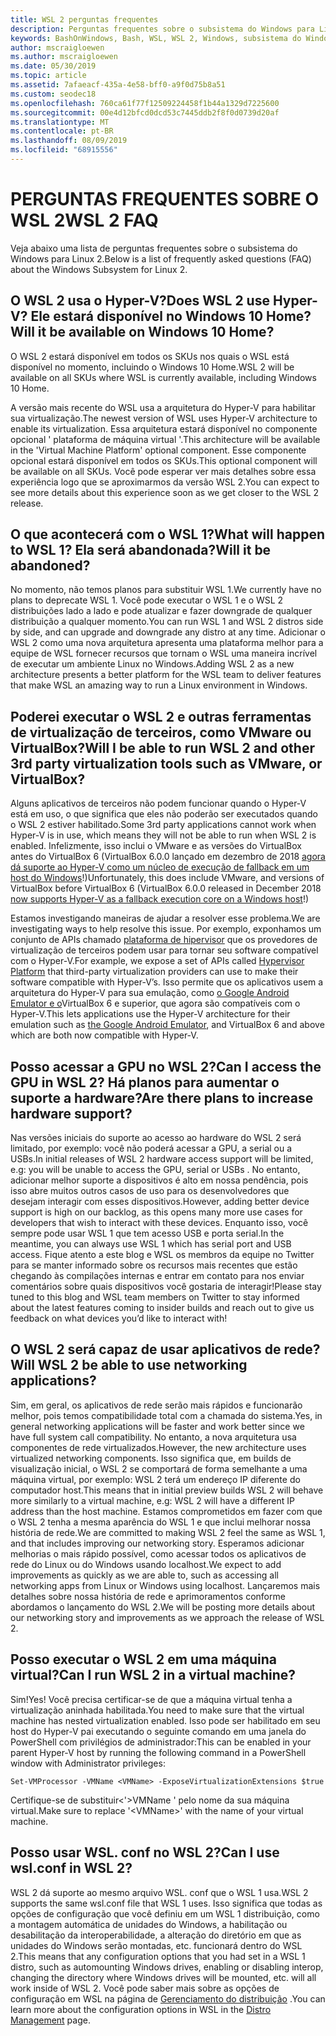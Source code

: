 ```yaml
---
title: WSL 2 perguntas frequentes
description: Perguntas frequentes sobre o subsistema do Windows para Linux 2
keywords: BashOnWindows, Bash, WSL, WSL 2, Windows, subsistema do Windows para Linux, subsistema do Windows, Ubuntu, Debian, Suse, Windows 10, instalar
author: mscraigloewen
ms.author: mscraigloewen
ms.date: 05/30/2019
ms.topic: article
ms.assetid: 7afaeacf-435a-4e58-bff0-a9f0d75b8a51
ms.custom: seodec18
ms.openlocfilehash: 760ca61f77f12509224458f1b44a1329d7225600
ms.sourcegitcommit: 00e4d12bfcd0dcd53c7445ddb2f8f0d0739d20af
ms.translationtype: MT
ms.contentlocale: pt-BR
ms.lasthandoff: 08/09/2019
ms.locfileid: "68915556"
---
```

# <a name="wsl-2-faq"></a><span data-ttu-id="84009-104">PERGUNTAS FREQUENTES SOBRE O WSL 2</span><span class="sxs-lookup"><span data-stu-id="84009-104">WSL 2 FAQ</span></span>

<span data-ttu-id="84009-105">Veja abaixo uma lista de perguntas frequentes sobre o subsistema do Windows para Linux 2.</span><span class="sxs-lookup"><span data-stu-id="84009-105">Below is a list of frequently asked questions (FAQ) about the Windows Subsystem for Linux 2.</span></span>

## <a name="does-wsl-2-use-hyper-v-will-it-be-available-on-windows-10-home"></a><span data-ttu-id="84009-106">O WSL 2 usa o Hyper-V?</span><span class="sxs-lookup"><span data-stu-id="84009-106">Does WSL 2 use Hyper-V?</span></span> <span data-ttu-id="84009-107">Ele estará disponível no Windows 10 Home?</span><span class="sxs-lookup"><span data-stu-id="84009-107">Will it be available on Windows 10 Home?</span></span>

<span data-ttu-id="84009-108">O WSL 2 estará disponível em todos os SKUs nos quais o WSL está disponível no momento, incluindo o Windows 10 Home.</span><span class="sxs-lookup"><span data-stu-id="84009-108">WSL 2 will be available on all SKUs where WSL is currently available, including Windows 10 Home.</span></span>

<span data-ttu-id="84009-109">A versão mais recente do WSL usa a arquitetura do Hyper-V para habilitar sua virtualização.</span><span class="sxs-lookup"><span data-stu-id="84009-109">The newest version of WSL uses Hyper-V architecture to enable its virtualization.</span></span> <span data-ttu-id="84009-110">Essa arquitetura estará disponível no componente opcional ' plataforma de máquina virtual '.</span><span class="sxs-lookup"><span data-stu-id="84009-110">This architecture will be available in the 'Virtual Machine Platform' optional component.</span></span> <span data-ttu-id="84009-111">Esse componente opcional estará disponível em todos os SKUs.</span><span class="sxs-lookup"><span data-stu-id="84009-111">This optional component will be available on all SKUs.</span></span> <span data-ttu-id="84009-112">Você pode esperar ver mais detalhes sobre essa experiência logo que se aproximarmos da versão WSL 2.</span><span class="sxs-lookup"><span data-stu-id="84009-112">You can expect to see more details about this experience soon as we get closer to the WSL 2 release.</span></span>

## <a name="what-will-happen-to-wsl-1-will-it-be-abandoned"></a><span data-ttu-id="84009-113">O que acontecerá com o WSL 1?</span><span class="sxs-lookup"><span data-stu-id="84009-113">What will happen to WSL 1?</span></span> <span data-ttu-id="84009-114">Ela será abandonada?</span><span class="sxs-lookup"><span data-stu-id="84009-114">Will it be abandoned?</span></span>

<span data-ttu-id="84009-115">No momento, não temos planos para substituir WSL 1.</span><span class="sxs-lookup"><span data-stu-id="84009-115">We currently have no plans to deprecate WSL 1.</span></span> <span data-ttu-id="84009-116">Você pode executar o WSL 1 e o WSL 2 distribuições lado a lado e pode atualizar e fazer downgrade de qualquer distribuição a qualquer momento.</span><span class="sxs-lookup"><span data-stu-id="84009-116">You can run WSL 1 and WSL 2 distros side by side, and can upgrade and downgrade any distro at any time.</span></span> <span data-ttu-id="84009-117">Adicionar o WSL 2 como uma nova arquitetura apresenta uma plataforma melhor para a equipe de WSL fornecer recursos que tornam o WSL uma maneira incrível de executar um ambiente Linux no Windows.</span><span class="sxs-lookup"><span data-stu-id="84009-117">Adding WSL 2 as a new architecture presents a better platform for the WSL team to deliver features that make WSL an amazing way to run a Linux environment in Windows.</span></span>

## <a name="will-i-be-able-to-run-wsl-2-and-other-3rd-party-virtualization-tools-such-as-vmware-or-virtualbox"></a><span data-ttu-id="84009-118">Poderei executar o WSL 2 e outras ferramentas de virtualização de terceiros, como VMware ou VirtualBox?</span><span class="sxs-lookup"><span data-stu-id="84009-118">Will I be able to run WSL 2 and other 3rd party virtualization tools such as VMware, or VirtualBox?</span></span>

<span data-ttu-id="84009-119">Alguns aplicativos de terceiros não podem funcionar quando o Hyper-V está em uso, o que significa que eles não poderão ser executados quando o WSL 2 estiver habilitado.</span><span class="sxs-lookup"><span data-stu-id="84009-119">Some 3rd party applications cannot work when Hyper-V is in use, which means they will not be able to run when WSL 2 is enabled.</span></span> <span data-ttu-id="84009-120">Infelizmente, isso inclui o VMware e as versões do VirtualBox antes do VirtualBox 6 (VirtualBox 6.0.0 lançado em dezembro de 2018 [agora dá suporte ao Hyper-V como um núcleo de execução de fallback em um host do Windows][1]!)</span><span class="sxs-lookup"><span data-stu-id="84009-120">Unfortunately, this does include VMware, and versions of VirtualBox before VirtualBox 6 (VirtualBox 6.0.0 released in December 2018 [now supports Hyper-V as a fallback execution core on a Windows host][1]!)</span></span>

<span data-ttu-id="84009-121">Estamos investigando maneiras de ajudar a resolver esse problema.</span><span class="sxs-lookup"><span data-stu-id="84009-121">We are investigating ways to help resolve this issue.</span></span> <span data-ttu-id="84009-122">Por exemplo, exponhamos um conjunto de APIs chamado [plataforma de hipervisor][2] que os provedores de virtualização de terceiros podem usar para tornar seu software compatível com o Hyper-V.</span><span class="sxs-lookup"><span data-stu-id="84009-122">For example, we expose a set of APIs called [Hypervisor Platform][2] that third-party virtualization providers can use to make their software compatible with Hyper-V’s.</span></span> <span data-ttu-id="84009-123">Isso permite que os aplicativos usem a arquitetura do Hyper-V para sua emulação, como [o Google Android Emulator e o][3]VirtualBox 6 e superior, que agora são compatíveis com o Hyper-V.</span><span class="sxs-lookup"><span data-stu-id="84009-123">This lets applications use the Hyper-V architecture for their emulation such as [the Google Android Emulator][3], and VirtualBox 6 and above which are both now compatible with Hyper-V.</span></span>

## <a name="can-i-access-the-gpu-in-wsl-2-are-there-plans-to-increase-hardware-support"></a><span data-ttu-id="84009-124">Posso acessar a GPU no WSL 2?</span><span class="sxs-lookup"><span data-stu-id="84009-124">Can I access the GPU in WSL 2?</span></span> <span data-ttu-id="84009-125">Há planos para aumentar o suporte a hardware?</span><span class="sxs-lookup"><span data-stu-id="84009-125">Are there plans to increase hardware support?</span></span>

<span data-ttu-id="84009-126">Nas versões iniciais do suporte ao acesso ao hardware do WSL 2 será limitado, por exemplo: você não poderá acessar a GPU, a serial ou a USBs.</span><span class="sxs-lookup"><span data-stu-id="84009-126">In initial releases of WSL 2 hardware access support will be limited, e.g: you will be unable to access the GPU, serial or USBs .</span></span> <span data-ttu-id="84009-127">No entanto, adicionar melhor suporte a dispositivos é alto em nossa pendência, pois isso abre muitos outros casos de uso para os desenvolvedores que desejam interagir com esses dispositivos.</span><span class="sxs-lookup"><span data-stu-id="84009-127">However, adding better device support is high on our backlog, as this opens many more use cases for developers that wish to interact with these devices.</span></span> <span data-ttu-id="84009-128">Enquanto isso, você sempre pode usar WSL 1 que tem acesso USB e porta serial.</span><span class="sxs-lookup"><span data-stu-id="84009-128">In the meantime, you can always use WSL 1 which has serial port and USB access.</span></span> <span data-ttu-id="84009-129">Fique atento a este blog e WSL os membros da equipe no Twitter para se manter informado sobre os recursos mais recentes que estão chegando às compilações internas e entrar em contato para nos enviar comentários sobre quais dispositivos você gostaria de interagir!</span><span class="sxs-lookup"><span data-stu-id="84009-129">Please stay tuned to this blog and WSL team members on Twitter to stay informed about the latest features coming to insider builds and reach out to give us feedback on what devices you’d like to interact with!</span></span>

## <a name="will-wsl-2-be-able-to-use-networking-applications"></a><span data-ttu-id="84009-130">O WSL 2 será capaz de usar aplicativos de rede?</span><span class="sxs-lookup"><span data-stu-id="84009-130">Will WSL 2 be able to use networking applications?</span></span>

<span data-ttu-id="84009-131">Sim, em geral, os aplicativos de rede serão mais rápidos e funcionarão melhor, pois temos compatibilidade total com a chamada do sistema.</span><span class="sxs-lookup"><span data-stu-id="84009-131">Yes, in general networking applications will be faster and work better since we have full system call compatibility.</span></span> <span data-ttu-id="84009-132">No entanto, a nova arquitetura usa componentes de rede virtualizados.</span><span class="sxs-lookup"><span data-stu-id="84009-132">However, the new architecture uses virtualized networking components.</span></span> <span data-ttu-id="84009-133">Isso significa que, em builds de visualização inicial, o WSL 2 se comportará de forma semelhante a uma máquina virtual, por exemplo: WSL 2 terá um endereço IP diferente do computador host.</span><span class="sxs-lookup"><span data-stu-id="84009-133">This means that in initial preview builds WSL 2 will behave more similarly to a virtual machine, e.g: WSL 2 will have a different IP address than the host machine.</span></span> <span data-ttu-id="84009-134">Estamos comprometidos em fazer com que o WSL 2 tenha a mesma aparência do WSL 1 e que inclui melhorar nossa história de rede.</span><span class="sxs-lookup"><span data-stu-id="84009-134">We are committed to making WSL 2 feel the same as WSL 1, and that includes improving our networking story.</span></span> <span data-ttu-id="84009-135">Esperamos adicionar melhorias o mais rápido possível, como acessar todos os aplicativos de rede do Linux ou do Windows usando localhost.</span><span class="sxs-lookup"><span data-stu-id="84009-135">We expect to add improvements as quickly as we are able to, such as accessing all networking apps from Linux or Windows using localhost.</span></span> <span data-ttu-id="84009-136">Lançaremos mais detalhes sobre nossa história de rede e aprimoramentos conforme abordamos o lançamento do WSL 2.</span><span class="sxs-lookup"><span data-stu-id="84009-136">We will be posting more details about our networking story and improvements as we approach the release of WSL 2.</span></span>

## <a name="can-i-run-wsl-2-in-a-virtual-machine"></a><span data-ttu-id="84009-137">Posso executar o WSL 2 em uma máquina virtual?</span><span class="sxs-lookup"><span data-stu-id="84009-137">Can I run WSL 2 in a virtual machine?</span></span>

<span data-ttu-id="84009-138">Sim!</span><span class="sxs-lookup"><span data-stu-id="84009-138">Yes!</span></span> <span data-ttu-id="84009-139">Você precisa certificar-se de que a máquina virtual tenha a virtualização aninhada habilitada.</span><span class="sxs-lookup"><span data-stu-id="84009-139">You need to make sure that the virtual machine has nested virtualization enabled.</span></span> <span data-ttu-id="84009-140">Isso pode ser habilitado em seu host do Hyper-V pai executando o seguinte comando em uma janela do PowerShell com privilégios de administrador:</span><span class="sxs-lookup"><span data-stu-id="84009-140">This can be enabled in your parent Hyper-V host by running the following command in a PowerShell window with Administrator privileges:</span></span>

`Set-VMProcessor -VMName <VMName> -ExposeVirtualizationExtensions $true`

<span data-ttu-id="84009-141">Certifique-se de substituir&lt;'&gt;VMName ' pelo nome da sua máquina virtual.</span><span class="sxs-lookup"><span data-stu-id="84009-141">Make sure to replace '&lt;VMName&gt;' with the name of your virtual machine.</span></span>

## <a name="can-i-use-wslconf-in-wsl-2"></a><span data-ttu-id="84009-142">Posso usar WSL. conf no WSL 2?</span><span class="sxs-lookup"><span data-stu-id="84009-142">Can I use wsl.conf in WSL 2?</span></span>

<span data-ttu-id="84009-143">WSL 2 dá suporte ao mesmo arquivo WSL. conf que o WSL 1 usa.</span><span class="sxs-lookup"><span data-stu-id="84009-143">WSL 2 supports the same wsl.conf file that WSL 1 uses.</span></span> <span data-ttu-id="84009-144">Isso significa que todas as opções de configuração que você definiu em um WSL 1 distribuição, como a montagem automática de unidades do Windows, a habilitação ou desabilitação da interoperabilidade, a alteração do diretório em que as unidades do Windows serão montadas, etc. funcionará dentro do WSL 2.</span><span class="sxs-lookup"><span data-stu-id="84009-144">This means that any configuration options that you had set in a WSL 1 distro, such as automounting Windows drives, enabling or disabling interop, changing the directory where Windows drives will be mounted, etc. will all work inside of WSL 2.</span></span> <span data-ttu-id="84009-145">Você pode saber mais sobre as opções de configuração em WSL na página de [Gerenciamento do distribuição](./wsl-config.md) .</span><span class="sxs-lookup"><span data-stu-id="84009-145">You can learn more about the configuration options in WSL in the [Distro Management](./wsl-config.md) page.</span></span> 

 [1]: https://www.virtualbox.org/wiki/Changelog-6.0
 [2]: https://docs.microsoft.com/en-us/virtualization/api/
 [3]: https://devblogs.microsoft.com/visualstudio/hyper-v-android-emulator-support/

